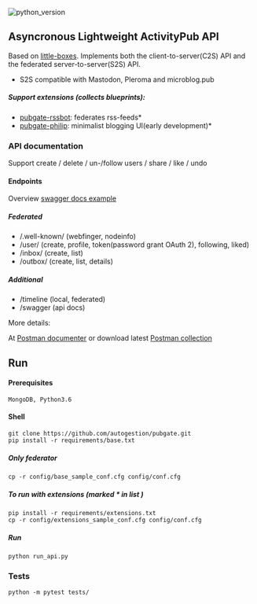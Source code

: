 ![python_version](https://img.shields.io/badge/python-3.6-blue.svg)

## Asyncronous Lightweight ActivityPub API
Based on [little-boxes](https://github.com/tsileo/little-boxes).
Implements both the client-to-server(C2S) API and the federated server-to-server(S2S) API.
 - S2S compatible with Mastodon, Pleroma and microblog.pub


##### Support extensions (collects blueprints):

 - [pubgate-rssbot](https://github.com/autogestion/pubgate-rssbot):  federates rss-feeds*
 - [pubgate-philip](https://github.com/autogestion/pubgate-philip):  minimalist blogging UI(early development)*

### API documentation
Support create / delete / un-/follow users / share / like / undo

#### Endpoints
Overview [swagger docs example](http://pubgate.autogestion.org/swagger)
##### Federated
 - /.well-known/    (webfinger, nodeinfo)
 - /user/           (create, profile, token(password grant OAuth 2), following, liked)
 - /inbox/          (create, list)
 - /outbox/         (create, list, details)
##### Additional
 - /timeline        (local, federated)
 - /swagger         (api docs)

More details:

At [Postman documenter](https://documenter.getpostman.com/view/4625755/RzZCFdXv) or download latest [Postman collection](https://github.com/autogestion/pubgate/blob/master/pubgate.postman_collection.json)

## Run

#### Prerequisites
`MongoDB, Python3.6`
#### Shell
```
git clone https://github.com/autogestion/pubgate.git
pip install -r requirements/base.txt
```
##### Only federator
```
cp -r config/base_sample_conf.cfg config/conf.cfg
```
##### To run with extensions (marked * in list )
```
pip install -r requirements/extensions.txt
cp -r config/extensions_sample_conf.cfg config/conf.cfg
```
##### Run

```
python run_api.py
```

### Tests

```
python -m pytest tests/
```
